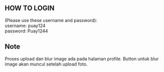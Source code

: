 ## HOW TO LOGIN 
(Please use these username and password):<br>username: puay124<br>password: Puay1244<br>

## Note
Proses upload dan blur image ada pada halaman profile. Button untuk blur image akan muncul setelah upload foto.

